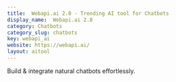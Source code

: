 ```yaml
---
title:  Webapi.ai 2.0 - Trending AI tool for Chatbots
display_name:  Webapi.ai 2.0
category: Chatbots
category_slug: chatbots
key: webapi_ai
website: https://webapi.ai/
layout: aitool
---
```


Build & integrate natural chatbots effortlessly.
